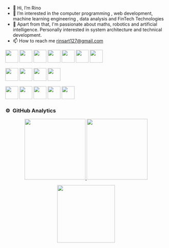 - 👋 Hi, I’m Rino
- 👀 I’m interested in the computer programming , web development, machine learning engineering , data analysis and FinTech Technologies
- 🥷 Apart from that, I'm passionate about maths, robotics and artificial intelligence. Personally interested in system architecture and technical development. 
- 📫 How to reach me rinsart127@gmail.com

<!---
HairanRins/HairanRins is a ✨ special ✨ repository because its `README.md` (this file) appears on your GitHub profile.
You can click the Preview link to take a look at your changes.
--->
<p align="left">
  <img src="https://cdn.jsdelivr.net/gh/devicons/devicon/icons/c/c-original.svg" width="40" height="40" />
  <img src="https://cdn.jsdelivr.net/gh/devicons/devicon/icons/go/go-original.svg" width="40" height="40" />
  <img src="https://cdn.jsdelivr.net/gh/devicons/devicon/icons/python/python-original.svg" width="40" height="40" />
  <img src="https://cdn.jsdelivr.net/gh/devicons/devicon/icons/php/php-original.svg" width="40" height="40" />
  <img src="https://cdn.jsdelivr.net/gh/devicons/devicon/icons/nodejs/nodejs-original.svg" width="40" height="40" />
  <img src="https://cdn.jsdelivr.net/gh/devicons/devicon/icons/rust/rust-original.svg" width="40" height="40" />
  <img src="https://cdn.jsdelivr.net/gh/devicons/devicon/icons/laravel/laravel-original.svg" width="40" height="40" />
</p>
<p align="left">
  <img src="https://cdn.jsdelivr.net/gh/devicons/devicon/icons/tailwindcss/tailwindcss-original.svg" width="40" height="40" />
   <img src="https://cdn.jsdelivr.net/gh/devicons/devicon/icons/sass/sass-original.svg" width="40" height="40" />
  <img src="https://cdn.jsdelivr.net/gh/devicons/devicon/icons/react/react-original.svg" width="40" height="40" />
  <img src="https://cdn.jsdelivr.net/gh/devicons/devicon/icons/javascript/javascript-original.svg" width="40" height="40" />
</p>
<p align="left">
  <img src="https://cdn.jsdelivr.net/gh/devicons/devicon/icons/mysql/mysql-original.svg" width="40" height="40" />
  <img src="https://cdn.jsdelivr.net/gh/devicons/devicon/icons/firebase/firebase-original.svg" width="40" height="40" />
   <img src="https://cdn.jsdelivr.net/gh/devicons/devicon/icons/git/git-original.svg" width="40" height="40" />
   <img src="https://cdn.jsdelivr.net/gh/devicons/devicon/icons/linux/linux-original.svg" width="40" height="40" />
  <img src="https://cdn.jsdelivr.net/gh/devicons/devicon/icons/bash/bash-original.svg" width="40" height="40" />
</p>

### ⚙️ &nbsp;GitHub Analytics

<p align="center">
  <a href="https://github.com/HairanRins">
    <img height="190em" src="https://github-readme-stats-eight-theta.vercel.app/api?username=HairanRins&show_icons=true&theme=algolia&include_all_commits=true&count_private=true"/>
  </a>
  <a href="https://github.com/HairanRins">
    <img height="190em" src="https://github-readme-stats-eight-theta.vercel.app/api/top-langs/?username=HairanRins&layout=compact&langs_count=8&theme=algolia"/>
  </a>
</p>

<p align="center">
  <img height="180em" src="https://github-readme-streak-stats.herokuapp.com/?user=HairanRins&theme=dark&hide_border=true"/>
</p>


